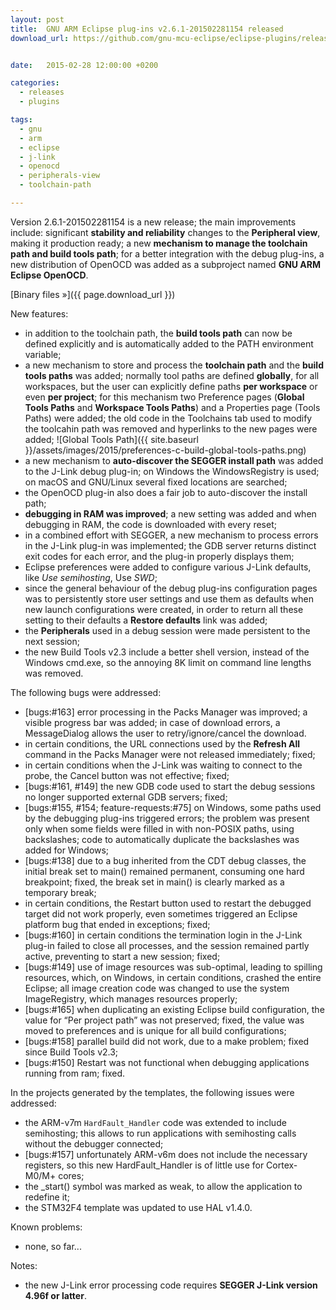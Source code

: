 ```yaml
---
layout: post
title:  GNU ARM Eclipse plug-ins v2.6.1-201502281154 released
download_url: https://github.com/gnu-mcu-eclipse/eclipse-plugins/releases/tag/v2.6.1-201502281154


date:   2015-02-28 12:00:00 +0200

categories:
  - releases
  - plugins

tags:
  - gnu
  - arm
  - eclipse
  - j-link
  - openocd
  - peripherals-view
  - toolchain-path

---
```


Version 2.6.1-201502281154 is a new release; the main improvements include: significant **stability and reliability** changes to the **Peripheral view**, making it production ready; a new **mechanism to manage the toolchain path and build tools path**; for a better integration with the debug plug-ins, a new distribution of OpenOCD was added as a subproject named **GNU ARM Eclipse OpenOCD**.

[Binary files »]({{ page.download_url }})

New features:

- in addition to the toolchain path, the **build tools path** can now be defined explicitly and is automatically added to the PATH environment variable;
- a new mechanism to store and process the **toolchain path** and the **build tools paths** was added; normally tool paths are defined **globally**, for all workspaces, but the user can explicitly define paths **per workspace** or even **per project**; for this mechanism two Preference pages (**Global Tools Paths** and **Workspace Tools Paths**) and a Properties page (Tools Paths) were added; the old code in the Toolchains tab used to modify the toolcahin path was removed and hyperlinks to the new pages were added;
![Global Tools Path]({{ site.baseurl }}/assets/images/2015/preferences-c-build-global-tools-paths.png)
- a new mechanism to **auto-discover the SEGGER install path** was added to the J-Link debug plug-in; on Windows the WindowsRegistry is used; on macOS and GNU/Linux several fixed locations are searched;
- the OpenOCD plug-in also does a fair job to auto-discover the install path;
- **debugging in RAM was improved**; a new setting was added and when debugging in RAM, the code is downloaded with every reset;
- in a combined effort with SEGGER, a new mechanism to process errors in the J-Link plug-in was implemented; the GDB server returns distinct exit codes for each error, and the plug-in properly displays them;
- Eclipse preferences were added to configure various J-Link defaults, like _Use semihosting_, Use _SWD_;
- since the general behaviour of the debug plug-ins configuration pages was to persistently store user settings and use them as defaults when new launch configurations were created, in order to return all these setting to their defaults a **Restore defaults** link was added;
- the **Peripherals** used in a debug session were made persistent to the next session;
- the new Build Tools v2.3 include a better shell version, instead of the Windows cmd.exe, so the annoying 8K limit on command line lengths was removed.

The following bugs were addressed:

- [bugs:#163] error processing in the Packs Manager was improved; a visible progress bar was added; in case of download errors, a MessageDialog allows the user to retry/ignore/cancel the download.
- in certain conditions, the URL connections used by the **Refresh All** command in the Packs Manager were not released immediately; fixed;
- in certain conditions when the J-Link was waiting to connect to the probe, the Cancel button was not effective; fixed;
- [bugs:#161, #149] the new GDB code used to start the debug sessions no longer supported external GDB servers; fixed;
- [bugs:#155, #154; feature-requests:#75] on Windows, some paths used by the debugging plug-ins triggered errors; the problem was present only when some fields were filled in with non-POSIX paths, using backslashes; code to automatically duplicate the backslashes was added for Windows;
- [bugs:#138] due to a bug inherited from the CDT debug classes, the initial break set to main() remained permanent, consuming one hard breakpoint; fixed, the break set in main() is clearly marked as a temporary break;
- in certain conditions, the Restart button used to restart the debugged target did not work properly, even sometimes triggered an Eclipse platform bug that ended in exceptions; fixed;
- [bugs:#160] in certain conditions the termination login in the J-Link plug-in failed to close all processes, and the session remained partly active, preventing to start a new session; fixed;
- [bugs:#149] use of image resources was sub-optimal, leading to spilling resources, which, on Windows, in certain conditions, crashed the entire Eclipse; all image creation code was changed to use the system ImageRegistry, which manages resources properly;
- [bugs:#165] when duplicating an existing Eclipse build configuration, the value for “Per project path” was not preserved; fixed, the value was moved to preferences and is unique for all build configurations;
- [bugs:#158] parallel build did not work, due to a make problem; fixed since Build Tools v2.3;
- [bugs:#150] Restart was not functional when debugging applications running from ram; fixed.

In the projects generated by the templates, the following issues were addressed:

- the ARM-v7m `HardFault_Handler` code was extended to include semihosting; this allows to run applications with semihosting calls without the debugger connected;
- [bugs:#157] unfortunately ARM-v6m does not include the necessary registers, so this new HardFault_Handler is of little use for Cortex-M0/M+ cores;
- the _start() symbol was marked as weak, to allow the application to redefine it;
- the STM32F4 template was updated to use HAL v1.4.0.

Known problems:

- none, so far...

Notes:

- the new J-Link error processing code requires **SEGGER J-Link version 4.96f or latter**.
